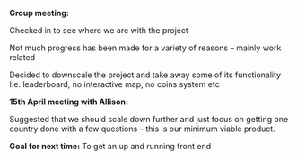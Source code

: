 **Group meeting:** 

Checked in to see where we are with the project 

Not much progress has been made for a variety of reasons – mainly work related 

Decided to downscale the project and take away some of its functionality I.e. leaderboard, no interactive map, no coins system etc 

 

**15th April meeting with Allison:** 

Suggested that we should scale down further and just focus on getting one country done with a few questions – this is our minimum viable product. 

**Goal for next time:**
To get an up and running front end
